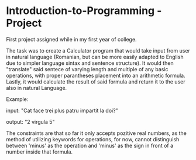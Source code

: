 # Introduction-to-Programming - Project
First project assigned while in my first year of college. 

The task was to create a Calculator program that would take input from user in natural language (Romanian, but can be more easily adapted to English due to simpler language sintax and sentence structure). It would then "translate" said sentece of varying length and multiple of any basic operations, with proper parantheses placement into an arithmetic formula. Lastly, it would calculate the result of said formula and return it to the user also in natural Language.

Example: 

input: "Cat face trei plus patru impartit la doi?"

output: "2 virgula 5"

The constraints are that so far it only accepts pozitive real numbers, as the method of utilizing keywords for operations, for now, cannot distinguish between 'minus' as the operation and 'minus' as the sign in front of a number inside that formula.
